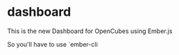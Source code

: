 dashboard
=========

This is the new Dashboard for OpenCubes using Ember.js


So you'll have to use `ember-cli





